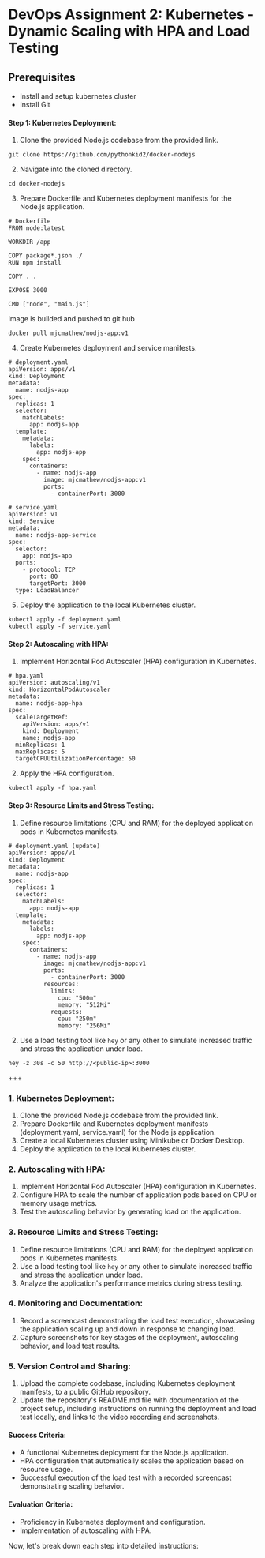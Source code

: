 # DevOps Assignment 2: Kubernetes - Dynamic Scaling with HPA and Load Testing

## Prerequisites

- Install and setup kubernetes cluster 
- Install Git
   

#### Step 1: Kubernetes Deployment:

1. Clone the provided Node.js codebase from the provided link.

```
git clone https://github.com/pythonkid2/docker-nodejs
```

2. Navigate into the cloned directory.

```
cd docker-nodejs
```

3. Prepare Dockerfile and Kubernetes deployment manifests for the Node.js application.

```
# Dockerfile
FROM node:latest

WORKDIR /app

COPY package*.json ./
RUN npm install

COPY . .

EXPOSE 3000

CMD ["node", "main.js"]
```

Image is builded and pushed to git hub 
```
docker pull mjcmathew/nodjs-app:v1
```

4. Create Kubernetes deployment and service manifests.

```
# deployment.yaml
apiVersion: apps/v1
kind: Deployment
metadata:
  name: nodjs-app
spec:
  replicas: 1
  selector:
    matchLabels:
      app: nodjs-app
  template:
    metadata:
      labels:
        app: nodjs-app
    spec:
      containers:
        - name: nodjs-app
          image: mjcmathew/nodjs-app:v1
          ports:
            - containerPort: 3000
```

```
# service.yaml
apiVersion: v1
kind: Service
metadata:
  name: nodjs-app-service
spec:
  selector:
    app: nodjs-app
  ports:
    - protocol: TCP
      port: 80
      targetPort: 3000
  type: LoadBalancer
```

5. Deploy the application to the local Kubernetes cluster.

```
kubectl apply -f deployment.yaml
kubectl apply -f service.yaml
```

#### Step 2: Autoscaling with HPA:

1. Implement Horizontal Pod Autoscaler (HPA) configuration in Kubernetes.

```
# hpa.yaml
apiVersion: autoscaling/v1
kind: HorizontalPodAutoscaler
metadata:
  name: nodjs-app-hpa
spec:
  scaleTargetRef:
    apiVersion: apps/v1
    kind: Deployment
    name: nodjs-app
  minReplicas: 1
  maxReplicas: 5
  targetCPUUtilizationPercentage: 50
```

2. Apply the HPA configuration.

```
kubectl apply -f hpa.yaml
```

#### Step 3: Resource Limits and Stress Testing:

1. Define resource limitations (CPU and RAM) for the deployed application pods in Kubernetes manifests.

```
# deployment.yaml (update)
apiVersion: apps/v1
kind: Deployment
metadata:
  name: nodjs-app
spec:
  replicas: 1
  selector:
    matchLabels:
      app: nodjs-app
  template:
    metadata:
      labels:
        app: nodjs-app
    spec:
      containers:
        - name: nodjs-app
          image: mjcmathew/nodjs-app:v1
          ports:
            - containerPort: 3000
          resources:
            limits:
              cpu: "500m"
              memory: "512Mi"
            requests:
              cpu: "250m"
              memory: "256Mi"
```

2. Use a load testing tool like `hey` or any other to simulate increased traffic and stress the application under load.

```
hey -z 30s -c 50 http://<public-ip>:3000
```


+++

### 1. Kubernetes Deployment:

1. Clone the provided Node.js codebase from the provided link.
2. Prepare Dockerfile and Kubernetes deployment manifests (deployment.yaml, service.yaml) for the Node.js application.
3. Create a local Kubernetes cluster using Minikube or Docker Desktop.
4. Deploy the application to the local Kubernetes cluster.

### 2. Autoscaling with HPA:

1. Implement Horizontal Pod Autoscaler (HPA) configuration in Kubernetes.
2. Configure HPA to scale the number of application pods based on CPU or memory usage metrics.
3. Test the autoscaling behavior by generating load on the application.

### 3. Resource Limits and Stress Testing:

1. Define resource limitations (CPU and RAM) for the deployed application pods in Kubernetes manifests.
2. Use a load testing tool like `hey` or any other to simulate increased traffic and stress the application under load.
3. Analyze the application's performance metrics during stress testing.

### 4. Monitoring and Documentation:

1. Record a screencast demonstrating the load test execution, showcasing the application scaling up and down in response to changing load.
2. Capture screenshots for key stages of the deployment, autoscaling behavior, and load test results.

### 5. Version Control and Sharing:

1. Upload the complete codebase, including Kubernetes deployment manifests, to a public GitHub repository.
2. Update the repository's README.md file with documentation of the project setup, including instructions on running the deployment and load test locally, and links to the video recording and screenshots.

#### Success Criteria:

- A functional Kubernetes deployment for the Node.js application.
- HPA configuration that automatically scales the application based on resource usage.
- Successful execution of the load test with a recorded screencast demonstrating scaling behavior.

#### Evaluation Criteria:

- Proficiency in Kubernetes deployment and configuration.
- Implementation of autoscaling with HPA.

Now, let's break down each step into detailed instructions:
